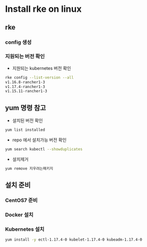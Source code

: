 # Install rke on linux

## rke
### config 생성
### 지원되는 버전 확인
- 지원되는 kubernetes 버전 확인
```bash
rke config --list-version --all
v1.16.8-rancher1-3
v1.17.4-rancher1-3
v1.15.11-rancher1-3
```

## yum 명령 참고
- 설치된 버전 확인
```bash
yum list installed
```
- repo 에서 설치가능 버전 확인
```bash
yum search kubectl --showduplicates 
```
- 설치제거
```bash
yum remove 지우려는패키지
```

## 설치 준비
### CentOS7 준비
### Docker 설치
### Kubernetes 설치
```bash
yum install -y ectl-1.17.4-0 kubelet-1.17.4-0 kubeadm-1.17.4-0
```
